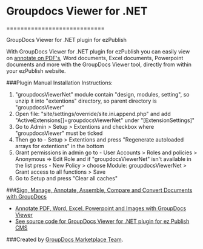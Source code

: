 # Groupdocs Viewer for .NET
============================

GroupDocs Viewer for .NET plugin for ezPublish

With GroupDocs Viewer for .NET plugin for ezPublish you can easily view on [annotate on PDF's](http://groupdocs.com/apps/Viewer), Word documents, Excel documents, Powerpoint documents and more with the GroupDocs Viewer tool, directly from within your ezPublish website.

###Plugin Manual Installation Instructions:
1. "groupdocsViewerNet" module contain "design, modules, setting", so unzip it into "extentions" directory, so parent directory is "groupdocsViewer"
2. Open file: "site/settings/override/site.ini.append.php" and add "ActiveExtensions[]=groupdocsViewerNet" under "[ExtensionSettings]"
3. Go to Admin > Setup > Extentions and checkbox where "groupdocsViewer" must be ticked
4. Then go to - Setup > Extentions and press "Regenerate autoloaded arrays for extentions" in the bottom
5. Grant permissions in admin go to - User Accounts > Roles and policies > Anonymous => Edit Role and if "groupdocsViewerNet" isn't available in the list press - New Policy > choose Module: groupdocsViewerNet > Grant access to all functions > Save
6. Go to Setup and press "Clear all caches"


###[Sign, Manage, Annotate, Assemble, Compare and Convert Documents with GroupDocs](http://groupdocs.com)
* [Annotate PDF, Word, Excel, Powerpoint and Images with GroupDocs Viewer](http://groupdocs.com/apps/Viewer)
* [See source code for GroupDocs Viewer for .NET plugin for ez Publish CMS](https://github.com/groupdocs/ezpublish-groupdocs-viewer-dotnet)

###Created by [GroupDocs Marketplace Team](http://groupdocs.com/marketplace/).